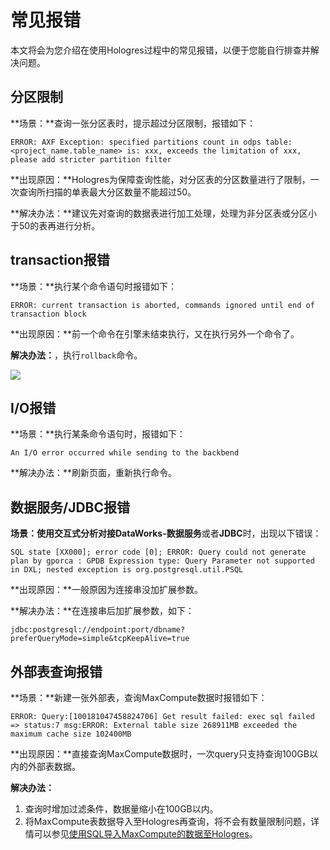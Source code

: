 # 常见报错

本文将会为您介绍在使用Hologres过程中的常见报错，以便于您能自行排查并解决问题。

## 分区限制

**场景：**查询一张分区表时，提示超过分区限制，报错如下：

`ERROR: AXF Exception: specified partitions count in odps table: <project_name.table_name> is: xxx, exceeds the limitation of xxx, please add stricter partition filter`

**出现原因：**Hologres为保障查询性能，对分区表的分区数量进行了限制，一次查询所扫描的单表最大分区数量不能超过50。

**解决办法：**建议先对查询的数据表进行加工处理，处理为非分区表或分区小于50的表再进行分析。

## transaction报错

**场景：**执行某个命令语句时报错如下：

`ERROR: current transaction is aborted, commands ignored until end of transaction block`

**出现原因：**前一个命令在引擎未结束执行，又在执行另外一个命令了。

**解决办法：**，执行`rollback`命令。

![](https://static-aliyun-doc.oss-accelerate.aliyuncs.com/assets/img/zh-CN/1584032951/p70124.png)

## I/O报错

**场景：**执行某条命令语句时，报错如下：

`An I/O error occurred while sending to the backbend`

**解决办法：**刷新页面，重新执行命令。

## 数据服务/JDBC报错

**场景：**使用交互式分析对接**DataWorks-数据服务**或者**JDBC**时，出现以下错误：

`SQL state [XX000]; error code [0]; ERROR: Query could not generate plan by gporca : GPDB Expression type: Query Parameter not supported in DXL; nested exception is org.postgresql.util.PSQL`

**出现原因：**一般原因为连接串没加扩展参数。

**解决办法：**在连接串后加扩展参数，如下：

`jdbc:postgresql://endpoint:port/dbname?preferQueryMode=simple&tcpKeepAlive=true`

## 外部表查询报错

**场景：**新建一张外部表，查询MaxCompute数据时报错如下：

`ERROR: Query:[100181047458824706] Get result failed: exec sql failed => status:7 msg:ERROR: External table size 268911MB exceeded the maximum cache size 102400MB`

**出现原因：**直接查询MaxCompute数据时，一次query只支持查询100GB以内的外部表数据。

**解决办法：**

1.  查询时增加过滤条件，数据量缩小在100GB以内。
2.  将MaxCompute表数据导入至Hologres再查询，将不会有数量限制问题，详情可以参见[使用SQL导入MaxCompute的数据至Hologres](/intl.zh-CN/数据接入/大数据/MaxCompute/使用SQL导入MaxCompute的数据至Hologres.md)。


